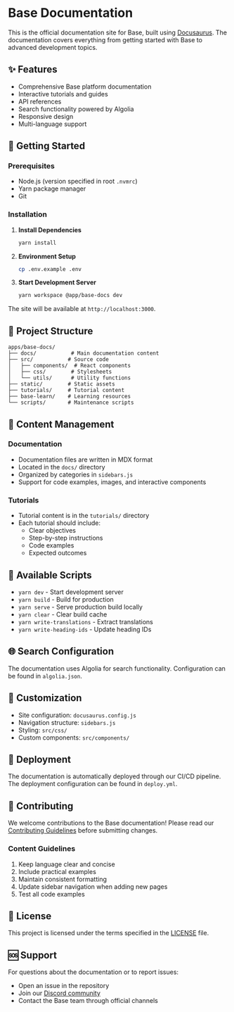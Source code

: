 # Base Documentation

This is the official documentation site for Base, built using [Docusaurus](https://docusaurus.io/). The documentation covers everything from getting started with Base to advanced development topics.

## ✨ Features

- Comprehensive Base platform documentation
- Interactive tutorials and guides
- API references
- Search functionality powered by Algolia
- Responsive design
- Multi-language support

## 🚀 Getting Started

### Prerequisites

- Node.js (version specified in root `.nvmrc`)
- Yarn package manager
- Git

### Installation

1. **Install Dependencies**
   ```bash
   yarn install
   ```

2. **Environment Setup**
   ```bash
   cp .env.example .env
   ```

3. **Start Development Server**
   ```bash
   yarn workspace @app/base-docs dev
   ```

The site will be available at `http://localhost:3000`.

## 📁 Project Structure

```
apps/base-docs/
├── docs/           # Main documentation content
├── src/           # Source code
│   ├── components/  # React components
│   ├── css/        # Stylesheets
│   └── utils/      # Utility functions
├── static/        # Static assets
├── tutorials/     # Tutorial content
├── base-learn/    # Learning resources
└── scripts/       # Maintenance scripts
```

## 📝 Content Management

### Documentation

- Documentation files are written in MDX format
- Located in the `docs/` directory
- Organized by categories in `sidebars.js`
- Support for code examples, images, and interactive components

### Tutorials

- Tutorial content is in the `tutorials/` directory
- Each tutorial should include:
  - Clear objectives
  - Step-by-step instructions
  - Code examples
  - Expected outcomes

## 🔧 Available Scripts

- `yarn dev` - Start development server
- `yarn build` - Build for production
- `yarn serve` - Serve production build locally
- `yarn clear` - Clear build cache
- `yarn write-translations` - Extract translations
- `yarn write-heading-ids` - Update heading IDs

## 🌐 Search Configuration

The documentation uses Algolia for search functionality. Configuration can be found in `algolia.json`.

## 🎨 Customization

- Site configuration: `docusaurus.config.js`
- Navigation structure: `sidebars.js`
- Styling: `src/css/`
- Custom components: `src/components/`

## 🔄 Deployment

The documentation is automatically deployed through our CI/CD pipeline. The deployment configuration can be found in `deploy.yml`.

## 🤝 Contributing

We welcome contributions to the Base documentation! Please read our [Contributing Guidelines](../../CONTRIBUTING.md) before submitting changes.

### Content Guidelines

1. Keep language clear and concise
2. Include practical examples
3. Maintain consistent formatting
4. Update sidebar navigation when adding new pages
5. Test all code examples

## 📄 License

This project is licensed under the terms specified in the [LICENSE](../../LICENSE.md) file.

## 🆘 Support

For questions about the documentation or to report issues:
- Open an issue in the repository
- Join our [Discord community](https://discord.gg/buildonbase)
- Contact the Base team through official channels

